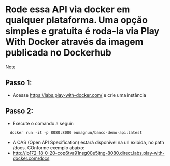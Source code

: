 # Rode essa API via docker em qualquer plataforma. Uma opção simples e gratuita é roda-la via Play With Docker através da imagem publicada no Dockerhub
> [!NOTE]
> ## Passo 1: 
> * Acesse https://labs.play-with-docker.com/ e crie uma instância
> ## Passo 2: 
> * Execute o comando a seguir:
> ```
>   docker run -it -p 8080:8080 eumagnun/banco-demo-api:latest
> ```
> * A OAS (Open API Specification) estará disponivel na url exibida, no path /docs. COnforme exemplo abaixo:
> * http://ip172-18-0-20-cop6tva91nsg00e5jtng-8080.direct.labs.play-with-docker.com/docs
